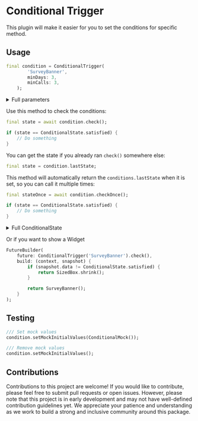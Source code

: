 # Conditional Trigger

This plugin will make it easier for you to set the conditions for specific method.

## Usage

``` dart
final condition = ConditionalTrigger(
        'SurveyBanner',
        minDays: 3,
        minCalls: 3,
    );
```

<details>

<summary>Full parameters</summary>

``` dart
/// Name of this contidion. This is also known as prefix of the SharedPreferences.
final String name;

/// Min days since this method is called
final int minDays;

/// Min calls of this method (increase counter when this method is executed)
/// If you add this line in your main(), it's same as app opening count
final int minCalls;

/// If the current version is satisfied with this than not showing the request
/// this value use plugin `satisfied_version` to compare.
final List<String> noRequestVersions;

/// List of version that allow the app to remind the in-app review.
final List<String> remindedVersions;

/// If true, it'll keep asking for the ConditionalTrigger on each new version
/// (and satisfied with all the above ConditionalTrigger). If false, it only requests
/// for the first time the ConditionalTrigger are satisfied.
final bool keepRemind;

/// Debug
final bool debugLog;
```

</details>

Use this method to check the conditions:

``` dart
final state = await condition.check();

if (state == ConditionalState.satisfied) {
    // Do something
}
```

You can get the state if you already ran `check()` somewhere else:

``` dart
final state = condition.lastState;
```

This method will automatically return the `conditions.lastState` when it is set, so you can call it multiple times:

``` dart
final stateOnce = await condition.checkOnce();

if (state == ConditionalState.satisfied) {
    // Do something
}
```

<details>

<summary>Full ConditionalState</summary>

``` dart
/// The conditions have been satisfied but the `keepRemind` was disabled
ConditionalState.keepRemindDisabled

/// This version is satisfied with `noRequestVersions` => Don't satisfied
ConditionalState.noRequestVersion

/// Don't satisfy with minCalls and minDays
ConditionalState.notSatisfiedWithMinCallsAndDays

/// Don't satisfy with minCalls condition
ConditionalState.notSatisfiedWithMinCalls

/// Don't satisfy with minDays condition
ConditionalState.notSatisfiedWithMinDays

/// Satisfied with all conditions
ConditionalState.satisfied
```

</details>

Or if you want to show a Widget

``` dart
FutureBuilder(
    future: ConditionalTrigger('SurveyBanner').check(),
    build: (context, snapshot) {
        if (snapshot.data != ConditionalState.satisfied) {
            return SizedBox.shrink();
        }

        return SurveyBanner();
    }
);
```

## Testing

``` dart
/// Set mock values
condition.setMockInitialValues(ConditionalMock());

/// Remove mock values
condition.setMockInitialValues();
```

## Contributions

Contributions to this project are welcome! If you would like to contribute, please feel free to submit pull requests or open issues. However, please note that this project is in early development and may not have well-defined contribution guidelines yet. We appreciate your patience and understanding as we work to build a strong and inclusive community around this package.
